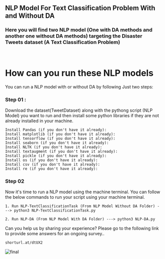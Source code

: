 ## **NLP Model For Text Classification Problem With and Without DA**  
  



### Here you will find two NLP model (One with DA methods and another one without DA methods) targeting the Disaster Tweets dataset (A Text Classification Problem)  
  
  

<br/>

# How can you run these NLP models

You can run a NLP model with or without DA by following Just two steps:

### Step 01 :
Download the dataset(TweetDataset) along with the pythong script (NLP Model) you want to run and then install some python libraries if they are not already installed in your machine.

```
Install Pandas (if you don't have it already):
Install matplotlib (if you don't have it already):
Install tensorflow (if you don't have it already):
Install seaborn (if you don't have it already):
Install NLTK (if you don't have it already):
Install textaugment (if you don't have it already): 
Install pickle (if you don't have it already): 
Install os (if you don't have it already): 
Install csv (if you don't have it already): 
Install re (if you don't have it already):  
```
### Step 02
Now it's time to run a NLP model using the machine terminal. You can follow the below commands to run your script using your machine terminal.

```
1. Run NLP-TextClassificationTask (From NLP Model Without DA Folder) ---> python3 NLP-TextClassificationTask.py

2. Run NLP-DA (From NLP Model With DA Folder) ---> python3 NLP-DA.py
```


Can you help us by sharing your experience? Please go to the following link to provide some answers for an ongoing survey..

```
shorturl.at/dtUX2
```

![final](https://user-images.githubusercontent.com/15702514/208157153-826f574b-7c8d-40ee-8c32-b1c26f6bc5d7.png)
